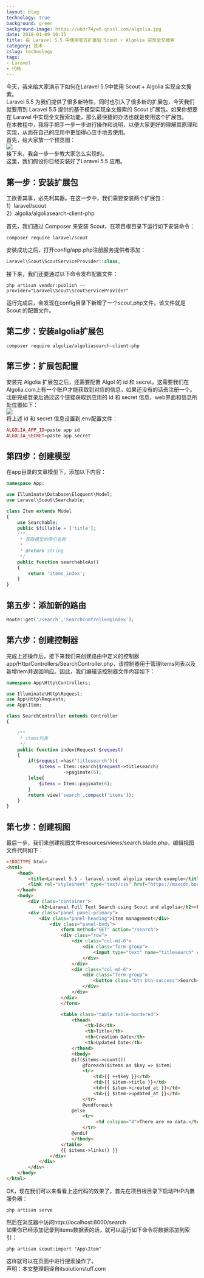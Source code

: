 ```yaml
---
layout: blog
technology: true
background: green
background-image: https://obdr74yw6.qnssl.com/algolia.jpg
date: 2018-01-09 16:35
title: 在 Laravel 5.5 中使用官方扩展包 Scout + Algolia 实现全文搜索
category: 技术
cslug: technology
tags:
- Laravel
- 代码
---
```


今天，我来给大家演示下如何在Laravel 5.5中使用 Scout + Algolia 实现全文搜索。  
Laravel 5.5 为我们提供了很多新特性，同时也引入了很多新的扩展包，今天我们就要用到 Laravel 5.5 提供的基于模型实现全文搜索的 Scout 扩展包。如果你想要在 Laravel 中实现全文搜索功能，那么最快捷的办法也就是使用这个扩展包。  
在本教程中，我将手把手一步一步进行操作和说明，以便大家更好的理解其原理和实现，从而在自己的应用中更加得心应手地去使用。  
首先，给大家放一个预览图：  
![](https://obdr74yw6.qnssl.com/59be8928e8a0b_36.jpg)   
接下来，我会一步一步教大家怎么实现的。  
这里，我们假设你已经安装好了Laravel 5.5 应用。  
## 第一步：安装扩展包  
工欲善其事，必先利其器。在这一步中，我们需要安装两个扩展包：  
1）laravel/scout  
2）algolia/algoliasearch-client-php  

首先，我们通过 Composer 来安装 Scout，在项目根目录下运行如下安装命令：  
```shell
composer require laravel/scout
```  
安装成功之后，打开config/app.php注册服务提供者添加：  
```php
Laravel\Scout\ScoutServiceProvider::class,
```  
接下来，我们还要通过以下命令发布配置文件：  
```shell
php artisan vendor:publish --provider="Laravel\Scout\ScoutServiceProvider"
```  
运行完成后，会发现在config目录下新增了一个scout.php文件，该文件就是 Scout 的配置文件。  
## 第二步：安装algolia扩展包  
```shell
composer require algolia/algoliasearch-client-php
```  
## 第三步：扩展包配置  
安装完 Algolia 扩展包之后，还需要配置 Algol 的 id 和 secret。这需要我们在Algolia.com上有一个账户才能获取到对应的信息，如果还没有的话去注册一个。  
注册完成登录后通过这个链接获取到应用的 id 和 secret 信息，web界面和信息所处位置如下：  
![](https://obdr74yw6.qnssl.com/59be8adbd9afe_51.jpg)  
将上述 id 和 secret 信息设置到.env配置文件：  
```php
ALGOLIA_APP_ID=paste app id
ALGOLIA_SECRET=paste app secret
```  
## 第四步：创建模型  
在app目录的文章模型下，添加以下内容：  
```php
namespace App;

use Illuminate\Database\Eloquent\Model;
use Laravel\Scout\Searchable;

class Item extends Model
{
    use Searchable;
    public $fillable = ['title'];
    /**
     * 获取模型的索引名称
     *
     * @return string
     */
    public function searchableAs()
    {
        return 'items_index';
    }
}
```  
## 第五步：添加新的路由  
```php
Route::get('/search','SearchController@index');
```  
## 第六步：创建控制器  
完成上述操作后，接下来我们来创建路由中定义的控制器app/Http/Controllers/SearchController.php，该控制器用于管理items列表以及新增item并返回响应。因此，我们编辑该控制器文件内容如下：  
```php
namespace App\Http\Controllers;

use Illuminate\Http\Request;
use App\Http\Requests;
use App\Item;

class SearchController extends Controller
{

    /**
     * items列表
     */
    public function index(Request $request)
    {
        if($request->has('titlesearch')){
            $items = Item::search($request->titlesearch)
                     ->paginate(6);
        }else{
            $items = Item::paginate(6);
        }
        return view('search',compact('items'));
    }
}
```  
## 第七步：创建视图  
最后一步，我们来创建视图文件resources/views/search.blade.php，编辑视图文件代码如下：  
```html
<!DOCTYPE html>
<html>
    <head>
        <title>Laravel 5.5 - laravel scout algolia search example</title>
        <link rel="stylesheet" type="text/css" href="https://maxcdn.bootstrapcdn.com/bootstrap/3.3.7/css/bootstrap.min.css">
    </head>
    <body>
        <div class="container">
            <h2>Laravel Full Text Search using Scout and algolia</h2><br/>
        <div class="panel panel-primary">
            <div class="panel-heading">Item management</div>
                <div class="panel-body">
                    <form method="GET" action="/search">
                    <div class="row">
                        <div class="col-md-6">
                            <div class="form-group">
                                <input type="text" name="titlesearch" class="form-control" placeholder="Enter Title For Search" value="{{ old('titlesearch') }}">
                            </div>
                        </div>
                        <div class="col-md-6">
                            <div class="form-group">
                                <button class="btn btn-success">Search</button>
                            </div>
                        </div>
                    </div>
                    </form>

                    <table class="table table-bordered">
                        <thead>
                             <th>Id</th>
                             <th>Title</th>
                             <th>Creation Date</th>
                             <th>Updated Date</th>
                        </thead>
                        <tbody>
                        @if($items->count())
                            @foreach($items as $key => $item)
                            <tr>
                                <td>{{ ++$key }}</td>
                                <td>{{ $item->title }}</td>
                                <td>{{ $item->created_at }}</td>
                                <td>{{ $item->updated_at }}</td>
                            </tr>
                            @endforeach
                        @else
                            <tr>
                                 <td colspan="4">There are no data.</td>
                            </tr>
                        @endif
                        </tbody>
                    </table>
                    {{ $items->links() }}
                </div>
            </div>
        </div>
    </body>
</html>
```  
OK，现在我们可以来看看上述代码的效果了，首先在项目根目录下启动PHP内置服务器：  
```shell
php artisan serve
```  
然后在浏览器中访问http://localhost:8000/search  
如果你已经添加记录到items数据表的话，就可以运行如下命令将数据添加到索引：  
```shell
php artisan scout:import "App\Item"
```  
这样就可以在页面中进行搜索操作了。  
声明：本文整理翻译自itsolutionstuff.com